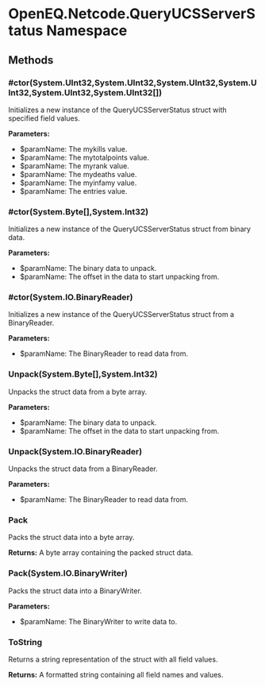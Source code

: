 ﻿# OpenEQ.Netcode.QueryUCSServerStatus Namespace

## Methods

### #ctor(System.UInt32,System.UInt32,System.UInt32,System.UInt32,System.UInt32,System.UInt32[])

Initializes a new instance of the QueryUCSServerStatus struct with specified field values.

**Parameters:**

- $paramName: The mykills value.
- $paramName: The mytotalpoints value.
- $paramName: The myrank value.
- $paramName: The mydeaths value.
- $paramName: The myinfamy value.
- $paramName: The entries value.

### #ctor(System.Byte[],System.Int32)

Initializes a new instance of the QueryUCSServerStatus struct from binary data.

**Parameters:**

- $paramName: The binary data to unpack.
- $paramName: The offset in the data to start unpacking from.

### #ctor(System.IO.BinaryReader)

Initializes a new instance of the QueryUCSServerStatus struct from a BinaryReader.

**Parameters:**

- $paramName: The BinaryReader to read data from.

### Unpack(System.Byte[],System.Int32)

Unpacks the struct data from a byte array.

**Parameters:**

- $paramName: The binary data to unpack.
- $paramName: The offset in the data to start unpacking from.

### Unpack(System.IO.BinaryReader)

Unpacks the struct data from a BinaryReader.

**Parameters:**

- $paramName: The BinaryReader to read data from.

### Pack

Packs the struct data into a byte array.

**Returns:** A byte array containing the packed struct data.

### Pack(System.IO.BinaryWriter)

Packs the struct data into a BinaryWriter.

**Parameters:**

- $paramName: The BinaryWriter to write data to.

### ToString

Returns a string representation of the struct with all field values.

**Returns:** A formatted string containing all field names and values.


